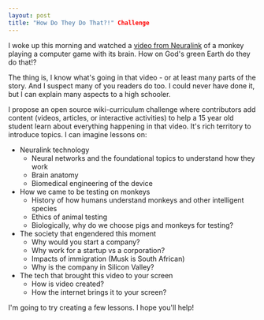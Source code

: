 ```yaml
---
layout: post
title: "How Do They Do That?!" Challenge
---
```


I woke up this morning and watched a [video from Neuralink](https://www.youtube.com/watch?v=rsCul1sp4hQ) of a monkey playing a computer game with its brain. How on God's green Earth do they do that!?

The thing is, I know what's going in that video - or at least many parts of the story. And I suspect many of you readers do too. I could never have done it, but I can explain many aspects to a high schooler. 

I propose an open source wiki-curriculum challenge where contributors add content (videos, articles, or interactive activities) to help a 15 year old student learn about everything happening in that video. It's rich territory to introduce topics. I can imagine lessons on:

* Neuralink technology
  * Neural networks and the foundational topics to understand how they work
  * Brain anatomy
  * Biomedical engineering of the device
* How we came to be testing on monkeys
  * History of how humans understand monkeys and other intelligent species
  * Ethics of animal testing
  * Biologically, why do we choose pigs and monkeys for testing?
* The society that engendered this moment
  * Why would you start a company?
  * Why work for a startup vs a corporation?
  * Impacts of immigration (Musk is South African)
  * Why is the company in Silicon Valley?
* The tech that brought this video to your screen
  * How is video created?
  * How the internet brings it to your screen?

I'm going to try creating a few lessons. I hope you'll help!
